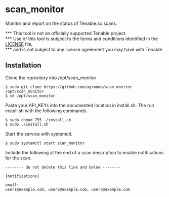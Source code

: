 # scan_monitor

Monitor and report on the status of Tenable.sc scans.

*** This tool is not an officially supported Tenable project.                   
*** Use of this tool is subject to the terms and conditions identified in the [LICENSE](https://github.com/agroome/scan_monitor/blob/main/LICENSE) file,  
*** and is not subject to any license agreement you may have with Tenable 

## Installation

Clone the repository into /opt/scan_monitor
```shell script
$ sudo git clone https://github.com/agroome/scan_monitor /opt/scan_monitor
$ cd /opt/scan_monitor
```
Paste your API_KEYs into the documented location in install.sh. The run install.sh with the following commands.
```shell script
$ sudo chmod 755 ./install.sh
$ sudo ./install.sh 
```

Start the service with systemctl.
```shell script
$ sudo systemctl start scan_monitor

```

Include the following at the end of a scan description to enable notifications for the scan.


```shell script
-------- do not delete this line and below --------

[notifications]

email: 
user1@example.com, user2@example.com, user3@example.com 

```

